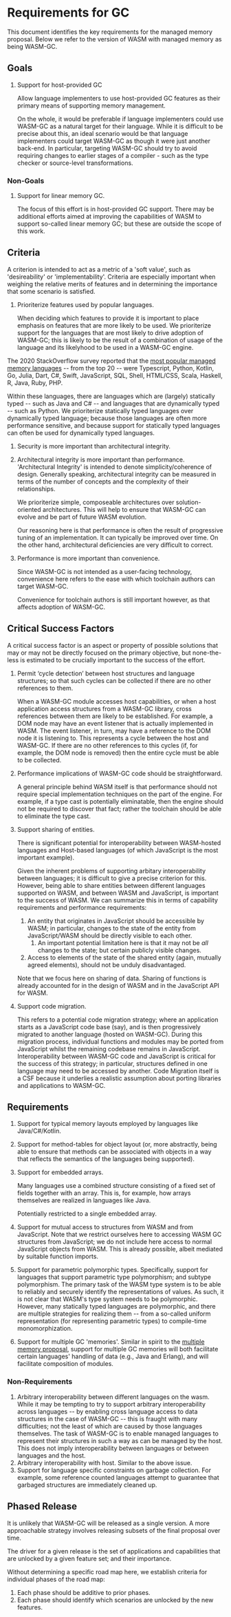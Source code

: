 # Requirements for GC

This document identifies the key requirements for the managed memory proposal. Below we refer to the version of WASM with managed memory as being WASM-GC.

## Goals

1. Support for host-provided GC

   Allow language implementers to use host-provided GC features as their primary means of supporting memory management. 
   
   On the whole, it would be preferable if language implementers could use WASM-GC as a natural target for their language. While it is difficult to be precise about this, an ideal scenario would be that language implementers could target WASM-GC as though it were just another back-end. In particular, targeting WASM-GC should try to avoid requiring changes to earlier stages of a compiler - such as the type checker or source-level transformations.
   
### Non-Goals
1. Support for linear memory GC.

   The focus of this effort is in host-provided GC support. There may be additional efforts aimed at improving the capabilities of WASM to support so-called linear memory GC; but these are outside the scope of this work. 
   
## Criteria

A criterion is intended to act as a metric of a 'soft value', such as 'desireability' or 'implementability'. Criteria are especially important when weighing the relative merits of features and in determining the importance that some scenario is satisfied.

1. Prioriterize features used by popular languages.
   
   When deciding which features to provide it is important to place emphasis on features that are more likely to be used. We prioriterize support for the languages that are most likely to drive adoption of WASM-GC; this is likely to be the result of a combination of usage of the language and its likelyhood to be used in a WASM-GC engine.
   
The 2020 StackOverflow survey reported that the [most popular managed memory languages](https://insights.stackoverflow.com/survey/2020#technology-most-loved-dreaded-and-wanted-languages-loved) -- from the top 20 -- were Typescript, Python, Kotlin, Go, Julia, Dart, C#, Swift, JavaScript, SQL, Shell, HTML/CSS, Scala, Haskell, R, Java, Ruby, PHP. 

   Within these languages, there are languages which are (largely) statically typed -- such as Java and C# -- and languages that are dynamically typed -- such as Python. We prioriterize statically typed languages over dynamically typed language; because those languages are often more performance sensitive, and because support for statically typed languages can often be used for dynamically typed languages.
   
1. Security is more important than architectural integrity.

1. Architectural integrity is more important than performance.
   'Architectural Integrity' is intended to denote simplicity/coherence of design. Generally speaking, architectural integrity can be measured in terms of the number of concepts and the complexity of their relationships.
      
   We prioriterize simple, composeable architectures over solution-oriented architectures. This will help to ensure that WASM-GC can evolve and be part of future WASM evolution.
   
   Our reasoning here is that performance is often the result of progressive tuning of an implementation. It can typically be improved over time. On the other hand, architectural deficiencies are very difficult to correct.
      
1. Performance is more important than convenience.

   Since WASM-GC is not intended as a user-facing technology, convenience here refers to the ease with which toolchain authors can target WASM-GC. 
   
   Convenience for toolchain authors is still important however, as that affects adoption of WASM-GC. 

   
## Critical Success Factors

A critical success factor is an aspect or property of possible solutions that may or may not be directly focused on the primary objective, but none-the-less is estimated to be crucially important to the success of the effort.

1. Permit ‘cycle detection’ between host structures and language structures; so that such cycles can be collected if there are no other references to them.

   When a WASM-GC module accesses host capabilities, or when a host application access structures from a WASM-GC library, cross references between them are likely to be established. For example, a DOM node may have an event listener that is actually implemented in WASM. The event listener, in turn, may have a reference to the DOM node it is listening to. This represents a cycle between the host and WASM-GC. If there are no other references to this cycles (if, for example, the DOM node is removed) then the entire cycle must be able to be collected.

1. Performance implications of WASM-GC code should be straightforward.

   A general principle behind WASM itself is that performance should not require special implementation techniques on the part of the engine.
   For example, if a type cast is potentially eliminatable, then the engine should not be required to discover that fact; rather the toolchain should be able to eliminate the type cast.
   
1. Support sharing of entities.

   There is significant potential for interoperability between WASM-hosted languages and Host-based languages (of which JavaScript is the most important example).
   
   Given the inherent problems of supporting arbitary interoperability between languages; it is difficult to give a precise criterion for this. However, being able to share entities between different languages supported on WASM, and between WASM and JavaScript, is important to the success of WASM. We can summarize this in terms of capability requirements and performance requirements:
   
   1. An entity that originates in JavaScript should be accessible by WASM; in particular, changes to the state of the entity from JavaScript/WASM should be directly visible to each other.
      1. An important potential limitation here is that it may not be *all* changes to the state; but certain publicly visible changes.
   1. Access to elements of the state of the shared entity (again, mutually agreed elements), should not be unduly disadvantaged.
   
   Note that we focus here on sharing of data. Sharing of functions is already accounted for in the design of WASM and in the JavaScript API for WASM.
 
1. Support code migration.

   This refers to a potential code migration strategy; where an application starts as a JavaScript code base (say), and is then progressively migrated to another language (hosted on WASM-GC). During this migration process, individual functions and modules may be ported from JavaScript whilst the remaining codebase remains in JavaScript. Interoperability between WASM-GC code and JavaScript is critical for the success of this strategy; in particular, structures defined in one language may need to be accessed by another. Code Migration itself is a CSF because it underlies a realistic assumption about porting libraries and applications to WASM-GC.

## Requirements

1. Support for typical memory layouts employed by languages like Java/C#/Kotlin.

1. Support for method-tables for object layout (or, more abstractly, being able to ensure that methods can be associated with objects in a way that reflects the semantics of the languages being supported).

1. Support for embedded arrays.

   Many languages use a combined structure consisting of a fixed set of fields together with an array. This is, for example, how arrays themselves are realized in languages like Java.
   
   Potentially restricted to a single embedded array.
   
1. Support for mutual access to structures from WASM and from JavaScript.
   Note that we restrict ourselves here to accessing WASM GC structures from JavaScript; we do not include here access to normal JavaScript objects from WASM. This is already possible, albeit mediated by suitable function imports.
   
1. Support for parametric polymorphic types.
   Specifically, support for languages that support parametric type polymorphism; and subtype polymorphism. 
   The primary task of the WASM type system is to be able to reliably and securely identify the representations of values. As such, it is not clear that WASM's type system needs to be polymorphic. However, many statically typed languages are polymorphic, and there are multiple strategies for realizing them -- from a so-called uniform representation (for representing parametric types) to compile-time monomorphization.
   
1. Support for multiple GC 'memories'. 
   Similar in spirit to the [multiple memory proposal](https://github.com/WebAssembly/multi-memory), support for multiple GC memories will both facilitate certain languages' handling of data (e.g., Java and Erlang), and will facilitate composition of modules.
   

### Non-Requirements
1. Arbitrary interoperability between different languages on the wasm.
   While it may be tempting to try to support arbitrary interoperability across languages -- by enabling cross language access to data structures in the case of WASM-GC -- this is fraught with many difficulties; not the least of which are caused by those languages themselves.
   The task of WASM-GC is to enable managed languages to represent their structures in such a way as can be managed by the host. This does not imply interoperability between languages or between languages and the host.
1. Arbitrary interoperability with host.
   Similar to the above issue.
1. Support for language specific constraints on garbage collection. For example, some reference counted languages attempt to guarantee that garbaged structures are immediately cleaned up.

## Phased Release
It is unlikely that WASM-GC will be released as a single version. A more approachable strategy involves releasing subsets of the final proposal over time. 

The driver for a given release is the set of applications and capabilities that are unlocked by a given feature set; and their importance.

Without determining a specific road map here, we establish criteria for individual phases of the road map:

1. Each phase should be additive to prior phases.
1. Each phase should identify which scenarios are unlocked by the new features.


